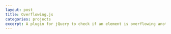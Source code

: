 ```yaml
---
layout: post
title: Overflowing.js
categories: projects
excerpt: A plugin for jQuery to check if an element is overflowing another.
---
```

